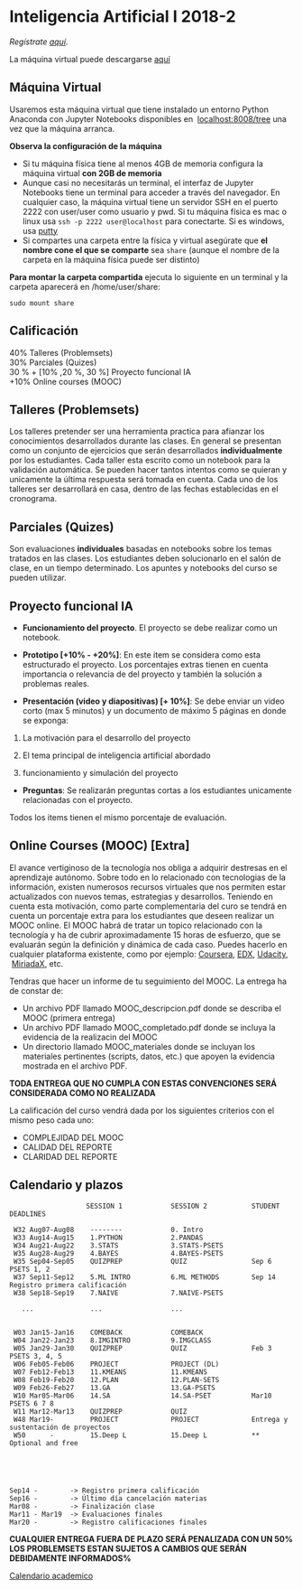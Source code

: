 # Inteligencia Artificial I 2018-2

_Regístrate [aquí](https://goo.gl/forms/VJRlUKah7DlMBLlf2)_. 
                                            
La máquina virtual puede descargarse [aquí](https://drive.google.com/file/d/1KxCUZlXDgyvJzfs6s7EfegMVS1HL_bXq/view?usp=sharing)


## Máquina Virtual

Usaremos esta máquina virtual que tiene instalado un entorno Python Anaconda con Jupyter Notebooks disponibles en  [localhost:8008/tree](http://localhost:8008/tree) una vez que la máquina arranca.

**Observa la configuración de la máquina**

- Si tu máquina física tiene al menos 4GB de memoria configura la máquina virtual **con 2GB de memoria**
- Aunque casi no necesitarás un terminal, el interfaz de Jupyter Notebooks tiene un terminal para acceder a través del navegador. En cualquier caso, la máquina virtual tiene un servidor SSH en el puerto 2222 con user/user como usuario y pwd. Si tu máquina física es mac o linux usa `ssh -p 2222 user@localhost` para conectarte. Si es windows, usa [putty](https://www.putty.org/)
- Si compartes una carpeta entre la física y virtual asegúrate que **el nombre cone el que se comparte** sea `share` (aunque el nombre de la carpeta en la máquina física puede ser distinto)

**Para montar la carpeta compartida** ejecuta lo siguiente en un terminal y la carpeta aparecerá en /home/user/share:

    sudo mount share


## Calificación
40% Talleres (Problemsets)<br/>
30% Parciales (Quizes) <br/>
30 % + [10% ,20 %, 30 %] Proyecto funcional IA <br/>
+10% Online courses (MOOC)

## Talleres (Problemsets)

Los talleres pretender ser una herramienta practica para afianzar los conocimientos desarrollados durante las clases. En general se presentan como un conjunto de ejercicios que serán desarrollados **individualmente** por los estudiantes. Cada taller esta escrito como un notebook para la validación automática. Se pueden hacer tantos intentos como se quieran y unicamente la última respuesta será tomada en cuenta. Cada uno de los talleres ser desarrollará en casa, dentro de las fechas establecidas en el cronograma. 


## Parciales (Quizes)

Son evaluaciones **individuales** basadas en notebooks sobre los temas tratados en las clases. Los estudiantes deben solucionarlo en el salón de clase, en un tiempo determinado. Los apuntes y notebooks del curso se pueden utilizar. 


## Proyecto funcional IA

- **Funcionamiento del proyecto**. El proyecto se debe realizar como un notebook.  

- **Prototipo [+10% - +20%]**:  En este item se considera como esta estructurado el proyecto. Los porcentajes extras tienen en cuenta importancia o relevancia de 
del proyecto y también la solución a problemas  reales.

- **Presentación (video y diapositivas) [+ 10%]**:  Se debe enviar un video corto (max 5 minutos) y un documento de máximo 5 páginas en donde se exponga: 

1. La motivación para el desarrollo del proyecto

2. El tema principal de inteligencia artificial abordado

3.  funcionamiento y simulación del proyecto


- **Preguntas**: Se realizarán preguntas cortas a los estudiantes unicamente relacionadas con el proyecto. 
 
Todos los items tienen el mismo porcentaje de evaluación. 


## Online Courses (MOOC) [Extra]

El avance vertiginoso de la tecnología nos obliga a adquirir destresas en el aprendizaje autónomo. Sobre todo en lo relacionado con tecnologias de la información, existen numerosos recursos virtuales que nos permiten estar actualizados con nuevos temas, estrategias y desarrollos. Teniendo en cuenta esta motivación, como parte complementaria del curo se tendrá en cuenta un porcentaje extra para los estudiantes que deseen realizar un MOOC online. El MOOC habrá de tratar un topico relacionado con la tecnología y ha de cubrir aproximadamente 15 horas de esfuerzo, que se evaluarán según la definición y dinámica de cada caso. Puedes hacerlo en cualquier plataforma existente, como por ejemplo: [Coursera](www.coursera.org), [EDX](www.edx.org), [Udacity](www.udacity.org),  [MiriadaX](https://miriadax.net/), etc.

Tendras que hacer un informe de tu seguimiento del MOOC. La entrega ha de constar de:

- Un archivo PDF llamado MOOC_descripcion.pdf donde se describa el MOOC (primera entrega)
- Un archivo PDF llamado MOOC_completado.pdf donde se incluya la evidencia de la realizacin del MOOC
- Un directorio llamado MOOC_materiales donde se incluyan los materiales pertinentes (scripts, datos, etc.) que apoyen la evidencia mostrada en el archivo PDF.

**TODA ENTREGA QUE NO CUMPLA CON ESTAS CONVENCIONES SERÁ CONSIDERADA COMO NO REALIZADA**

La calificación del curso vendrá dada por los siguientes criterios con el mismo peso cada uno:

- COMPLEJIDAD DEL MOOC
- CALIDAD DEL REPORTE 
- CLARIDAD DEL REPORTE

## Calendario y plazos

                       SESSION 1            SESSION 2           STUDENT DEADLINES

     W32 Aug07-Aug08    --------            0. Intro
     W33 Aug14-Aug15    1.PYTHON            2.PANDAS
     W34 Aug21-Aug22    3.STATS             3.STATS-PSETS         
     W35 Aug28-Aug29    4.BAYES             4.BAYES-PSETS         
     W35 Sep04-Sep05    QUIZPREP            QUIZ                Sep 6 PSETS 1, 2     
     W37 Sep11-Sep12    5.ML INTRO          6.ML METHODS        Sep 14 Registro primera calificación
     W38 Sep18-Sep19    7.NAIVE             7.NAIVE-PSETS     

       ...              ...                 ...
    

     W03 Jan15-Jan16    COMEBACK            COMEBACK             
     W04 Jan22-Jan23    8.IMGINTRO          9.IMGCLASS  
     W05 Jan29-Jan30    QUIZPREP            QUIZ                Feb 3 PSETS 3, 4, 5            
     W06 Feb05-Feb06    PROJECT             PROJECT (DL)             
     W07 Feb12-Feb13    11.KMEANS		    11.KMEANS           
     W08 Feb19-Feb20    12.PLAN             12.PLAN-SETS	
     W09 Feb26-Feb27    13.GA               13.GA-PSETS        
     W10 Mar05-Mar06    14.SA               14.SA-PSET	        Mar10 PSETS 6 7 8 
     W11 Mar12-Mar13    QUIZPREP            QUIZ		
     W48 Mar19-         PROJECT             PROJECT             Entrega y sustentación de proyectos
     W50      -         15.Deep L           15.Deep L           ** Optional and free


     


    Sep14 -        -> Registro primera calificación
    Sep16 -        -> Último día cancelación materias
    Mar08 -        -> Finalización clase
    Mar11 - Mar19  -> Evaluaciones finales
    Mar20 -        -> Registro calificaciones finales



**CUALQUIER ENTREGA FUERA DE PLAZO SERÁ PENALIZADA CON UN 50%**
**LOS PROBLEMSETS ESTAN SUJETOS A CAMBIOS QUE SERÁN DEBIDAMENTE INFORMADOS%**
    
[Calendario academico](https://www.uis.edu.co/webUIS/es/rss/imagenes/noticia_1153_10288_2.pdf)

